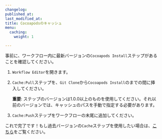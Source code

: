 ```yaml
---
changelog:
published_at:
last_modified_at:
title: Cocoapodsのキャッシュ
menu:
  caching:
    weight: 1

---
```

事前に、ワークフロー内に最新バージョンの`Cocoapods Install`ステップがあることを確認してください。

1. `Workflow Editor`を開きます。
2. `Cache:Pull`ステップを、`Git Clone`から`Cocoapods Install`のまでの間に挿入してください。

   **重要**: ステップのバージョンは1.0.0以上のものを使用してください。それ以前のバージョンでは、キャッシュのパスを手動で指定する必要があります。
3. `Cache:Push`ステップをワークフローの末尾に追加してください。

これで完了です！もし過去バージョンの`Cache`ステップを使用したい場合は、[こちら](https://discuss.bitrise.io/t/how-to-cache-cocoapods-dependencies/193)をご覧ください。
